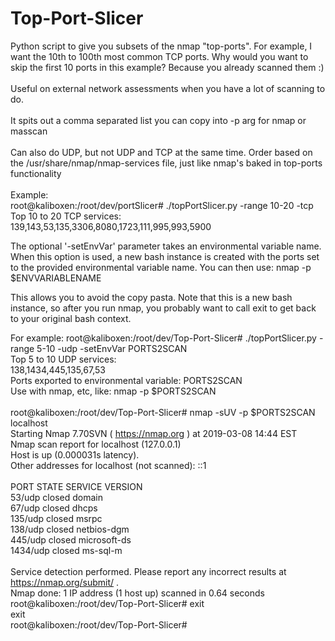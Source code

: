 # Top-Port-Slicer
Python script to give you subsets of the nmap "top-ports". For example, I want the 10th to 100th most common TCP ports. Why would you want to skip the first 10 ports in this example? Because you already scanned them :) \
 \
Useful on external network assessments when you have a lot of scanning to do. \
 \
It spits out a comma separated list you can copy into -p arg for nmap or masscan \
 \
Can also do UDP, but not UDP and TCP at the same time.
Order based on the /usr/share/nmap/nmap-services file, just like nmap's baked in top-ports functionality \
 \
Example: \
root@kaliboxen:/root/dev/portSlicer# ./topPortSlicer.py \-range 10\-20 -tcp \
Top 10 to 20 TCP services: \
139,143,53,135,3306,8080,1723,111,995,993,5900 


The optional '\-setEnvVar' parameter takes an environmental variable name. When this option is used, a new bash instance is created with the ports set to the provided environmental variable name. You can then use:
nmap \-p $ENVVARIABLENAME

This allows you to avoid the copy pasta. Note that this is a new bash instance, so after you run nmap, you probably want to call exit to get back to your original bash context. 

For example:
root@kaliboxen:/root/dev/Top-Port-Slicer# ./topPortSlicer.py \-range 5\-10 -udp \-setEnvVar PORTS2SCAN \
Top 5 to 10 UDP services: \
138,1434,445,135,67,53 \
Ports exported to environmental variable: PORTS2SCAN \
Use with nmap, etc, like: nmap \-p $PORTS2SCAN \
 \
root@kaliboxen:/root/dev/Top\-Port\-Slicer# nmap \-sUV \-p $PORTS2SCAN localhost \
Starting Nmap 7.70SVN ( https://nmap.org ) at 2019-03-08 14:44 EST \
Nmap scan report for localhost (127.0.0.1) \
Host is up (0.000031s latency). \
Other addresses for localhost (not scanned): ::1 \
 \
PORT     STATE  SERVICE      VERSION \
53/udp   closed domain \
67/udp   closed dhcps \
135/udp  closed msrpc \
138/udp  closed netbios\-dgm \
445/udp  closed microsoft\-ds \
1434/udp closed ms\-sql\-m \
 \
Service detection performed. Please report any incorrect results at https://nmap.org/submit/ . \
Nmap done: 1 IP address (1 host up) scanned in 0.64 seconds \
root@kaliboxen:/root/dev/Top\-Port\-Slicer# exit \
exit \
root@kaliboxen:/root/dev/Top\-Port\-Slicer#  
